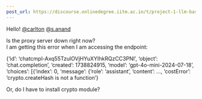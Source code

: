 ```yaml
---
post_url: https://discourse.onlinedegree.iitm.ac.in/t/project-1-llm-based-automation-agent-discussion-thread-tds-jan-2025/164277/63
---
```

Hello! [@carlton](/u/carlton) [@s.anand](/u/s.anand)

Is the proxy server down right now?  
I am getting this error when I am accessing the endpoint:

{‘id’: ‘chatcmpl-Axq55TzulOVjHYuXYIhkRQzCC3PNl’, ‘object’: ‘chat.completion’, ‘created’: 1738824915, ‘model’: ‘gpt-4o-mini-2024-07-18’, ‘choices’: [{‘index’: 0, ‘message’: {‘role’: ‘assistant’, ‘content’: …, ‘costError’: ‘crypto.createHash is not a function’}

Or, do I have to install crypto module?